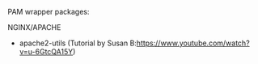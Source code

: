 PAM wrapper packages:

NGINX/APACHE
- apache2-utils (Tutorial by Susan B:https://www.youtube.com/watch?v=u-6GtcQA15Y)
